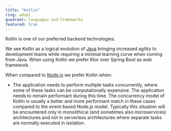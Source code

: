 ```yaml
---
title: "Kotlin"
ring: adopt
quadrant: languages-and-frameworks
featured: true
---
```


Kotlin is one of our preferred backend technologies.

We see Kotlin as a logical evolution of <a href='java.html'>Java</a> bringing increased agility to
development teams while requiring a minimal learning curve when coming from Java.
When using Kotlin we prefer Ktor over Spring Boot as web framework.

When compared to <a href="nodejs.html">Node.js</a> we prefer Kotlin when:

- The application needs to perform multiple tasks concurrently, where some of these tasks can be
  computationally expensive. The application needs to remain performant during this time. The
  concurrency model of Kotlin is usually a better and more performant match in these cases compared
  to the event-based Node.js model. Typically this situation will be encountered only in
  monolithical (and sometimes also microservices) architectures and not in serverless architectures
  where separate tasks are normally executed in isolation.